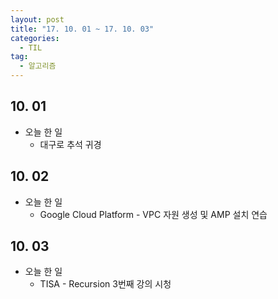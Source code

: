 ```yaml
---
layout: post
title: "17. 10. 01 ~ 17. 10. 03"
categories:
  - TIL
tag:
  - 알고리즘
---
```


## 10. 01
* 오늘 한 일
  * 대구로 추석 귀경

## 10. 02
* 오늘 한 일
  * Google Cloud Platform - VPC 자원 생성 및 AMP 설치 연습

## 10. 03
* 오늘 한 일
  * TISA - Recursion 3번째 강의 시청
